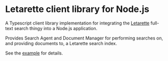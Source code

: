 # Letarette client library for Node.js

A Typescript client library implementation for integrating the [Letarette](https://letarette.io) full-text search thingy into a Node.js application.

Provides Search Agent and Document Manager for performing searches on, and providing documents to, a Letarette search index.

See the [example](example) for details.
